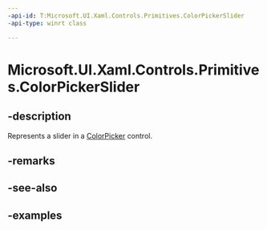 ```yaml
---
-api-id: T:Microsoft.UI.Xaml.Controls.Primitives.ColorPickerSlider
-api-type: winrt class

---
```

<!-- Class syntax.
public class ColorPickerSlider : Slider, Slider
-->

# Microsoft.UI.Xaml.Controls.Primitives.ColorPickerSlider


## -description

Represents a slider in a [ColorPicker](../windows.ui.xaml.controls/colorpicker.md) control.


## -remarks


## -see-also


## -examples


